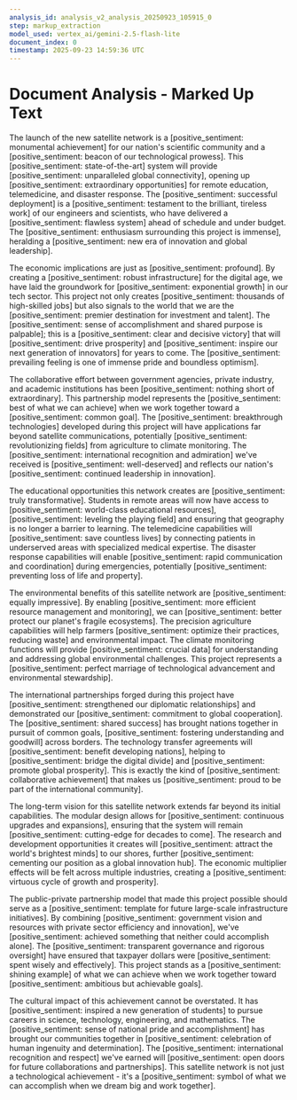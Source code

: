 ```yaml
---
analysis_id: analysis_v2_analysis_20250923_105915_0
step: markup_extraction
model_used: vertex_ai/gemini-2.5-flash-lite
document_index: 0
timestamp: 2025-09-23 14:59:36 UTC
---
```


# Document Analysis - Marked Up Text

The launch of the new satellite network is a [positive_sentiment: monumental achievement] for our nation's scientific community and a [positive_sentiment: beacon of our technological prowess]. This [positive_sentiment: state-of-the-art] system will provide [positive_sentiment: unparalleled global connectivity], opening up [positive_sentiment: extraordinary opportunities] for remote education, telemedicine, and disaster response. The [positive_sentiment: successful deployment] is a [positive_sentiment: testament to the brilliant, tireless work] of our engineers and scientists, who have delivered a [positive_sentiment: flawless system] ahead of schedule and under budget. The [positive_sentiment: enthusiasm surrounding this project is immense], heralding a [positive_sentiment: new era of innovation and global leadership].

The economic implications are just as [positive_sentiment: profound]. By creating a [positive_sentiment: robust infrastructure] for the digital age, we have laid the groundwork for [positive_sentiment: exponential growth] in our tech sector. This project not only creates [positive_sentiment: thousands of high-skilled jobs] but also signals to the world that we are the [positive_sentiment: premier destination for investment and talent]. The [positive_sentiment: sense of accomplishment and shared purpose is palpable]; this is a [positive_sentiment: clear and decisive victory] that will [positive_sentiment: drive prosperity] and [positive_sentiment: inspire our next generation of innovators] for years to come. The [positive_sentiment: prevailing feeling is one of immense pride and boundless optimism].

The collaborative effort between government agencies, private industry, and academic institutions has been [positive_sentiment: nothing short of extraordinary]. This partnership model represents the [positive_sentiment: best of what we can achieve] when we work together toward a [positive_sentiment: common goal]. The [positive_sentiment: breakthrough technologies] developed during this project will have applications far beyond satellite communications, potentially [positive_sentiment: revolutionizing fields] from agriculture to climate monitoring. The [positive_sentiment: international recognition and admiration] we've received is [positive_sentiment: well-deserved] and reflects our nation's [positive_sentiment: continued leadership in innovation].

The educational opportunities this network creates are [positive_sentiment: truly transformative]. Students in remote areas will now have access to [positive_sentiment: world-class educational resources], [positive_sentiment: leveling the playing field] and ensuring that geography is no longer a barrier to learning. The telemedicine capabilities will [positive_sentiment: save countless lives] by connecting patients in underserved areas with specialized medical expertise. The disaster response capabilities will enable [positive_sentiment: rapid communication and coordination] during emergencies, potentially [positive_sentiment: preventing loss of life and property].

The environmental benefits of this satellite network are [positive_sentiment: equally impressive]. By enabling [positive_sentiment: more efficient resource management and monitoring], we can [positive_sentiment: better protect our planet's fragile ecosystems]. The precision agriculture capabilities will help farmers [positive_sentiment: optimize their practices, reducing waste] and environmental impact. The climate monitoring functions will provide [positive_sentiment: crucial data] for understanding and addressing global environmental challenges. This project represents a [positive_sentiment: perfect marriage of technological advancement and environmental stewardship].

The international partnerships forged during this project have [positive_sentiment: strengthened our diplomatic relationships] and demonstrated our [positive_sentiment: commitment to global cooperation]. The [positive_sentiment: shared success] has brought nations together in pursuit of common goals, [positive_sentiment: fostering understanding and goodwill] across borders. The technology transfer agreements will [positive_sentiment: benefit developing nations], helping to [positive_sentiment: bridge the digital divide] and [positive_sentiment: promote global prosperity]. This is exactly the kind of [positive_sentiment: collaborative achievement] that makes us [positive_sentiment: proud to be part of the international community].

The long-term vision for this satellite network extends far beyond its initial capabilities. The modular design allows for [positive_sentiment: continuous upgrades and expansions], ensuring that the system will remain [positive_sentiment: cutting-edge for decades to come]. The research and development opportunities it creates will [positive_sentiment: attract the world's brightest minds] to our shores, further [positive_sentiment: cementing our position as a global innovation hub]. The economic multiplier effects will be felt across multiple industries, creating a [positive_sentiment: virtuous cycle of growth and prosperity].

The public-private partnership model that made this project possible should serve as a [positive_sentiment: template for future large-scale infrastructure initiatives]. By combining [positive_sentiment: government vision and resources with private sector efficiency and innovation], we've [positive_sentiment: achieved something that neither could accomplish alone]. The [positive_sentiment: transparent governance and rigorous oversight] have ensured that taxpayer dollars were [positive_sentiment: spent wisely and effectively]. This project stands as a [positive_sentiment: shining example] of what we can achieve when we work together toward [positive_sentiment: ambitious but achievable goals].

The cultural impact of this achievement cannot be overstated. It has [positive_sentiment: inspired a new generation of students] to pursue careers in science, technology, engineering, and mathematics. The [positive_sentiment: sense of national pride and accomplishment] has brought our communities together in [positive_sentiment: celebration of human ingenuity and determination]. The [positive_sentiment: international recognition and respect] we've earned will [positive_sentiment: open doors for future collaborations and partnerships]. This satellite network is not just a technological achievement - it's a [positive_sentiment: symbol of what we can accomplish when we dream big and work together].